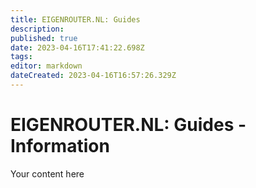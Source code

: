 ```yaml
---
title: EIGENROUTER.NL: Guides
description: 
published: true
date: 2023-04-16T17:41:22.698Z
tags: 
editor: markdown
dateCreated: 2023-04-16T16:57:26.329Z
---
```


# EIGENROUTER.NL: Guides - Information
Your content here